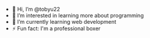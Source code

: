 - 👋 Hi, I’m @tobyu22
- 👀 I’m interested in learning more about programming
- 🌱 I’m currently learning web development
- ⚡ Fun fact: I'm a professional boxer
